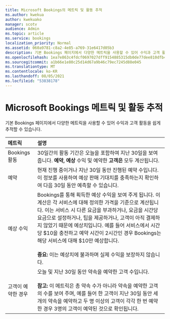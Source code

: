 ```yaml
---
title: Microsoft Bookings의 메트릭 및 활동 추적
ms.author: kwekua
author: kwekuako
manager: scotv
audience: Admin
ms.topic: article
ms.service: bookings
localization_priority: Normal
ms.assetid: 060a9781-c8a2-4e85-a769-31e6417d05b3
description: 기본 Bookings 페이지에서 다양한 메트릭을 사용할 수 있어 수익과 고객 활동을 쉽게 추적할 수 있습니다.
ms.openlocfilehash: 1ea7e863c4fdcf0697027dff9154885315db0de77dee810dfb485ff8bb4ed267
ms.sourcegitcommit: a1b66e1e80c25d14d67a9b46c79ec7245d88e045
ms.translationtype: MT
ms.contentlocale: ko-KR
ms.lasthandoff: 08/05/2021
ms.locfileid: "53838178"
---
```

# <a name="microsoft-bookings-metrics-and-activity-tracking"></a>Microsoft Bookings 메트릭 및 활동 추적

기본 Bookings 페이지에서 다양한 메트릭을 사용할 수 있어 수익과 고객 활동을 쉽게 추적할 수 있습니다.

| 메트릭 | 설명 |
|:---|:---|
| Bookings 활동 | 30일간의 활동 기간은 오늘을 포함하여 지난 30일을 보여줍니다. **예약,** **예상** 수익 및 예약한 **고객은** 모두 계산됩니다. |
| 예약 | 현재 진행 중이거나 지난 30일 동안 진행된 예약 수입니다. 이 정보를 사용하여 예상 판매 기대치를 충족하는지 확인하여 다음 30일 동안 예측할 수 있습니다. |
| 예상 수익 | Bookings를 통해 획득한 예상 수익을 보여 주게 됩니다. 이 계산은 각 서비스에 대해 정의한 가격을 기준으로 계산됩니다. 이는 서비스 시 다른 요금을 부과하거나, 요금을 시간당 요금으로 설정하거나, 팁을 제공하거나, 고객이 아직 결제하지 않았기 때문에 예상치입니다. 예를 들어 서비스에서 시간당 $10을 충전하고 예약 시간이 2시간인 경우 Bookings는 해당 서비스에 대해 $10만 예상합니다.<br/><br/>**중요:** 이는 예상치에 불과하며 실제 수익을 보장하지 않습니다. |
| 고객이 예약한 경우 | 오늘 및 지난 30일 동안 약속을 예약한 고객 수입니다.<br/><br/>**참고:** 이 메트릭은 총 약속 수가 아니라 약속을 예약한 고객의 수를 보여 주며, 예를 들어 한 고객이 지난 30일 동안 세 개의 약속을 예약하고 두 명 이상의 고객이 각각 한 번 예약한 경우 3명의 고객이 예약된 것으로 확인됩니다. |

